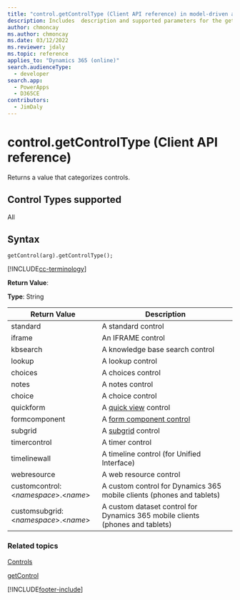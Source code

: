 ```yaml
---
title: "control.getControlType (Client API reference) in model-driven apps for Dynamics 365| MicrosoftDocs"
description: Includes  description and supported parameters for the getControlType method.
author: chmoncay
ms.author: chmoncay
ms.date: 03/12/2022
ms.reviewer: jdaly
ms.topic: reference
applies_to: "Dynamics 365 (online)"
search.audienceType: 
  - developer
search.app: 
  - PowerApps
  - D365CE
contributors:
  - JimDaly
---
```

# control.getControlType (Client API reference)

Returns a value that categorizes controls.

## Control Types supported

All

## Syntax

`getControl(arg).getControlType();`

[!INCLUDE[cc-terminology](../../../../data-platform/includes/cc-terminology.md)]

**Return Value**:

**Type**: String

|Return Value |Description|
|--|--|
|standard|A standard control|
|iframe|An IFRAME control|
|kbsearch|A knowledge base search control|
|lookup|A lookup control|
|choices|A choices control|
|notes|A notes control|
|choice|A choice control|
|quickform | A [quick view](../formContext-ui-quickForms.md) control|
|formcomponent | A [form component control](../../../../../maker/model-driven-apps/form-component-control.md#client-api)|
|subgrid | A [subgrid](../grids.md) control|
|timercontrol | A timer control|
|timelinewall | A timeline control (for Unified Interface)|
|webresource | A web resource control|
|customcontrol: \<*namespace*>.\<*name*> | A custom control for Dynamics 365 mobile clients (phones and tablets)|
|customsubgrid:\<*namespace*>.\<*name*> | A custom dataset control for Dynamics 365 mobile clients (phones and tablets)|

### Related topics

[Controls](../controls.md)

[getControl](getcontrol.md)




[!INCLUDE[footer-include](../../../../../includes/footer-banner.md)]
